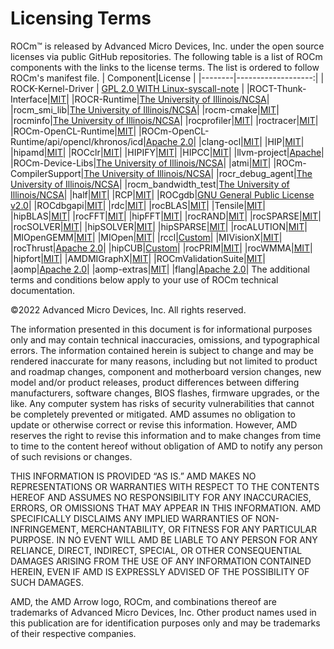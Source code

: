 # Licensing Terms

ROCm™ is released by Advanced Micro Devices, Inc. under the open source licenses via public GitHub repositories. The following table is a list of ROCm components with the links to the license terms. The list is ordered to follow ROCm's manifest file.
| Component|License  |
|--------|-------------------:|
| ROCK-Kernel-Driver | [GPL 2.0 WITH Linux-syscall-note](https://github.com/RadeonOpenCompute/ROCK-Kernel-Driver/blob/master/COPYING)   |
|ROCT-Thunk-Interface|[MIT](https://github.com/RadeonOpenCompute/ROCT-Thunk-Interface/blob/master/LICENSE.md)|
|ROCR-Runtime|[The University of Illinois/NCSA](https://github.com/RadeonOpenCompute/ROCR-Runtime/blob/master/LICENSE.txt)|
|rocm_smi_lib|[The University of Illinois/NCSA](https://github.com/RadeonOpenCompute/rocm_smi_lib/blob/master/License.txt)|
|rocm-cmake|[MIT](https://github.com/RadeonOpenCompute/rocm-cmake/blob/develop/LICENSE)|
|rocminfo|[The University of Illinois/NCSA](https://github.com/RadeonOpenCompute/rocminfo/blob/master/License.txt)|
|rocprofiler|[MIT](https://github.com/ROCm-Developer-Tools/rocprofiler/blob/amd-master/LICENSE)|
|roctracer|[MIT](https://github.com/ROCm-Developer-Tools/roctracer/blob/amd-master/LICENSE)|
|ROCm-OpenCL-Runtime|[MIT](https://github.com/RadeonOpenCompute/ROCm-OpenCL-Runtime/blob/develop/LICENSE.txt)|
|ROCm-OpenCL-Runtime/api/opencl/khronos/icd|[Apache 2.0](https://github.com/KhronosGroup/OpenCL-ICD-Loader/blob/main/LICENSE)|
|clang-ocl|[MIT](https://github.com/RadeonOpenCompute/clang-ocl/blob/master/LICENSE)|
|HIP|[MIT](https://github.com/ROCm-Developer-Tools/HIP/blob/develop/LICENSE.txt)|
|hipamd|[MIT](https://github.com/ROCm-Developer-Tools/hipamd/blob/develop/LICENSE.txt)|
|ROCclr|[MIT](https://github.com/ROCm-Developer-Tools/ROCclr/blob/develop/LICENSE.txt)|
|HIPIFY|[MIT](https://github.com/ROCm-Developer-Tools/HIPIFY/blob/amd-staging/LICENSE.txt)|
|HIPCC|[MIT](https://github.com/ROCm-Developer-Tools/HIPCC/blob/develop/LICENSE.txt)|
|llvm-project|[Apache](https://github.com/ROCm-Developer-Tools/llvm-project/blob/main/LICENSE.TXT)|
|ROCm-Device-Libs|[The University of Illinois/NCSA](https://github.com/RadeonOpenCompute/ROCm-Device-Libs/blob/amd-stg-open/LICENSE.TXT)|
|atmi|[MIT](https://github.com/RadeonOpenCompute/atmi/blob/master/LICENSE.txt)|
|ROCm-CompilerSupport|[The University of Illinois/NCSA](https://github.com/RadeonOpenCompute/ROCm-CompilerSupport/blob/amd-stg-open/LICENSE.txt)|
|rocr_debug_agent|[The University of Illinois/NCSA](https://github.com/ROCm-Developer-Tools/rocr_debug_agent/blob/master/LICENSE.txt)|
|rocm_bandwidth_test|[The University of Illinois/NCSA](https://github.com/RadeonOpenCompute/rocm_bandwidth_test/blob/master/LICENSE.txt)|
|half|[MIT](https://github.com/ROCmSoftwarePlatform/half/blob/master/LICENSE.txt)|
|RCP|[MIT](https://github.com/GPUOpen-Tools/radeon_compute_profiler/blob/master/LICENSE)|
|ROCgdb|[GNU General Public License v2.0](https://github.com/ROCm-Developer-Tools/ROCgdb/blob/amd-master/COPYING)|
|ROCdbgapi|[MIT](https://github.com/ROCm-Developer-Tools/ROCdbgapi/blob/amd-master/LICENSE.txt)|
|rdc|[MIT](https://github.com/RadeonOpenCompute/rdc/blob/master/LICENSE)|
|rocBLAS|[MIT](https://github.com/ROCmSoftwarePlatform/rocBLAS/blob/develop/LICENSE.md)|
|Tensile|[MIT](https://github.com/ROCmSoftwarePlatform/Tensile/blob/develop/LICENSE.md)|
|hipBLAS|[MIT](https://github.com/ROCmSoftwarePlatform/hipBLAS/blob/develop/LICENSE.md)|
|rocFFT|[MIT](https://github.com/ROCmSoftwarePlatform/rocFFT/blob/develop/LICENSE.md)|
|hipFFT|[MIT](https://github.com/ROCmSoftwarePlatform/hipFFT/blob/develop/LICENSE.md)|
|rocRAND|[MIT](https://github.com/ROCmSoftwarePlatform/rocRAND/blob/develop/LICENSE.txt)|
|rocSPARSE|[MIT](https://github.com/ROCmSoftwarePlatform/rocSPARSE/blob/develop/LICENSE.md)|
|rocSOLVER|[MIT](https://github.com/ROCmSoftwarePlatform/rocSOLVER/blob/develop/LICENSE.md)|
|hipSOLVER|[MIT](https://github.com/ROCmSoftwarePlatform/hipSOLVER/blob/develop/LICENSE.md)|
|hipSPARSE|[MIT](https://github.com/ROCmSoftwarePlatform/hipSPARSE/blob/develop/LICENSE.md)|
|rocALUTION|[MIT](https://github.com/ROCmSoftwarePlatform/rocALUTION/blob/develop/LICENSE.md)|
|MIOpenGEMM|[MIT](https://github.com/ROCmSoftwarePlatform/MIOpenGEMM/blob/master/LICENSE.txt)|
|MIOpen|[MIT](https://github.com/ROCmSoftwarePlatform/MIOpen/blob/master/LICENSE.txt)|
|rccl|[Custom](https://github.com/ROCmSoftwarePlatform/rccl/blob/develop/LICENSE.txt)|
|MIVisionX|[MIT](https://github.com/GPUOpen-ProfessionalCompute-Libraries/MIVisionX/blob/master/LICENSE.txt)|
|rocThrust|[Apache 2.0](https://github.com/ROCmSoftwarePlatform/rocThrust/blob/develop/LICENSE)|
|hipCUB|[Custom](https://github.com/ROCmSoftwarePlatform/hipCUB/blob/develop/LICENSE.txt)|
|rocPRIM|[MIT](https://github.com/ROCmSoftwarePlatform/rocPRIM/blob/develop/LICENSE.txt)|
|rocWMMA|[MIT](https://github.com/ROCmSoftwarePlatform/rocWMMA/blob/develop/LICENSE.md)|
|hipfort|[MIT](https://github.com/ROCmSoftwarePlatform/hipfort/blob/master/LICENSE)|
|AMDMIGraphX|[MIT](https://github.com/ROCmSoftwarePlatform/AMDMIGraphX/blob/develop/LICENSE)|
|ROCmValidationSuite|[MIT](https://github.com/ROCm-Developer-Tools/ROCmValidationSuite/blob/master/LICENSE)|
|aomp|[Apache 2.0](https://github.com/ROCm-Developer-Tools/aomp/blob/aomp-dev/LICENSE)|
|aomp-extras|[MIT](https://github.com/ROCm-Developer-Tools/aomp-extras/blob/aomp-dev/LICENSE)|
|flang|[Apache 2.0](https://github.com/ROCm-Developer-Tools/flang/blob/master/LICENSE.txt)|
The additional terms and conditions below apply to your use of ROCm technical documentation.

©2022 Advanced Micro Devices, Inc. All rights reserved.

The information presented in this document is for informational purposes only and may contain technical inaccuracies, omissions, and typographical errors. The information contained herein is subject to change and may be rendered inaccurate for many reasons, including but not limited to product and roadmap changes, component and motherboard version changes, new model and/or product releases, product differences between differing manufacturers, software changes, BIOS flashes, firmware upgrades, or the like. Any computer system has risks of security vulnerabilities that cannot be completely prevented or mitigated. AMD assumes no obligation to update or otherwise correct or revise this information. However, AMD reserves the right to revise this information and to make changes from time to time to the content hereof without obligation of AMD to notify any person of such revisions or changes.

THIS INFORMATION IS PROVIDED “AS IS.” AMD MAKES NO REPRESENTATIONS OR WARRANTIES WITH RESPECT TO THE CONTENTS HEREOF AND ASSUMES NO RESPONSIBILITY FOR ANY INACCURACIES, ERRORS, OR OMISSIONS THAT MAY APPEAR IN THIS INFORMATION. AMD SPECIFICALLY DISCLAIMS ANY IMPLIED WARRANTIES OF NON-INFRINGEMENT, MERCHANTABILITY, OR FITNESS FOR ANY PARTICULAR PURPOSE. IN NO EVENT WILL AMD BE LIABLE TO ANY PERSON FOR ANY RELIANCE, DIRECT, INDIRECT, SPECIAL, OR OTHER CONSEQUENTIAL DAMAGES ARISING FROM THE USE OF ANY INFORMATION CONTAINED HEREIN, EVEN IF AMD IS EXPRESSLY ADVISED OF THE POSSIBILITY OF SUCH DAMAGES.

AMD, the AMD Arrow logo, ROCm, and combinations thereof are trademarks of Advanced Micro Devices, Inc. Other product names used in this publication are for identification purposes only and may be trademarks of their respective companies.

 